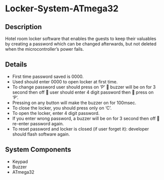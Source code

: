 # Locker-System-ATmega32

## Description
Hotel room locker software that enables the guests to keep their valuables by creating a password which can be changed afterwards, but not deleted when the microcontroller’s power fails.

## Details
- First time password saved is 0000.
- Used should enter 0000 to open locker at first time.
- To change password user should press on ‘P’  buzzer will be on for 3 second then off  user should enter 4 digit password then  press on ‘P’.
- Pressing on any button will make the buzzer on for 100msec.
- To close the locker, you should press only on ‘C’.
- To open the locker, enter 4 digit password.
- If you enter wrong password, a buzzer will be on for 3 second then off  re-enter password again.
- To reset password and locker is closed (if user forget it): developer should flash software again.

## System Components
- Keypad
- Buzzer
- ATmega32
